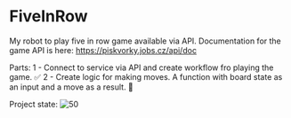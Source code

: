 # FiveInRow
My robot to play five in row game available via API. Documentation for the game API is here: https://piskvorky.jobs.cz/api/doc

Parts:
 1 - Connect to service via API and create workflow fro playing the game. ✅
 2 - Create logic for making moves. A function with board state as an input and a move as a result. 🔲

Project state:
![50](https://progress-bar.dev/50/)
